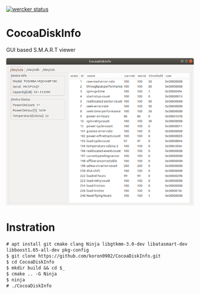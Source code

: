 [![wercker status](https://app.wercker.com/status/8e5440a7f359d07143937c7573bc0270/m/master "wercker status")](https://app.wercker.com/project/byKey/8e5440a7f359d07143937c7573bc0270)

# CocoaDiskInfo
GUI based S.M.A.R.T viewer

![Thubnail](img/thumbnail.png)

# Instration
```
# apt install git cmake clang Ninja libgtkmm-3.0-dev libatasmart-dev libboost1.65-all-dev pkg-config
$ git clone https://github.com/koron0902/CocoaDiskInfo.git
$ cd CocoaDiskInfo
$ mkdir build && cd $_
$ cmake .. -G Ninja
$ ninja
# ./CocoaDiskInfo
```
